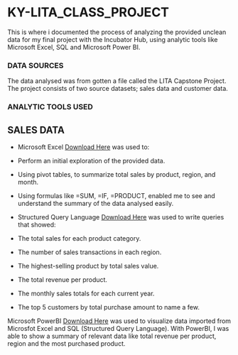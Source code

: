
# KY-LITA_CLASS_PROJECT
This is where i documented the process of analyzing the provided unclean data for my final project with the Incubator Hub, using analytic tools like Microsoft Excel, SQL and Microsoft Power BI.  

### DATA SOURCES
The data analysed was from gotten a file called the LITA Capstone Project. The project consists of two source datasets; sales data and customer data.

### ANALYTIC TOOLS USED
## SALES DATA
- Microsoft Excel [Download Here](https://www.microsoft.com) was used to:
- Perform an initial exploration of the provided data. 
- Using pivot tables, to summarize total sales by product, region, and month.
- Using formulas like =SUM, =IF, =PRODUCT, enabled me to see and understand the summary of the data analysed easily. 

- Structured Query Language [Download Here](https://learn.microsoft.com/en-us/sql/ssms/sql-server-management-studio-ssms?view=sql-server-ver16) was used to write queries that showed:
- The total sales for each product category.
- The number of sales transactions in each region.
- The highest-selling product by total sales value.
- The total revenue per product.
- The monthly sales totals for each current year.
- The top 5 customers by total purchase amount to name a few. 

Microsoft PowerBI [Download Here](https://www.microsoft.com/en-us/power-USplatform/products/power-bi) was used to visualize data imported from Microsfot Excel and SQL (Structured Query Language). With PowerBI, I was able to show a summary of relevant data like total revenue per product, region and the most purchased product.
